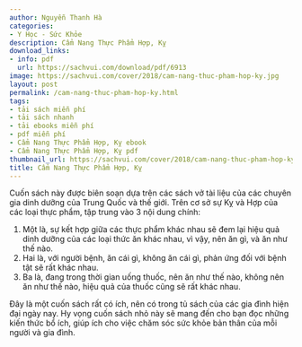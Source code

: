 ```yaml
---
author: Nguyễn Thanh Hà
categories:
- Y Học - Sức Khỏe
description: Cẩm Nang Thực Phẩm Hợp, Kỵ
download_links:
- info: pdf
  url: https://sachvui.com/download/pdf/6913
image: https://sachvui.com/cover/2018/cam-nang-thuc-pham-hop-ky.jpg
layout: post
permalink: /cam-nang-thuc-pham-hop-ky.html
tags:
- tải sách miễn phí
- tải sách nhanh
- tải ebooks miễn phí
- pdf miễn phí
- Cẩm Nang Thực Phẩm Hợp, Kỵ ebook
- Cẩm Nang Thực Phẩm Hợp, Kỵ pdf
thumbnail_url: https://sachvui.com/cover/2018/cam-nang-thuc-pham-hop-ky.jpg
title: Cẩm Nang Thực Phẩm Hợp, Kỵ
---
```


 <div class="item-desc text-justify"> <p>Cuốn sách này được biên soạn dựa trên các sách vở tài liệu của các chuyên gia dinh dưỡng của Trung Quốc và thế giới. Trên cơ sở sự Kỵ và Hợp của các loại thực phẩm, tập trung vào 3 nội dung chính:</p><ol><li>Một là, sự kết hợp giữa các thực phẩm khác nhau sẽ đem lại hiệu quả dinh dưỡng của các loại thức ăn khác nhau, vì vậy, nên ăn gì, và ăn như thế nào.</li><li>Hai là, với người bệnh, ăn cái gì, không ăn cái gì, phản ứng đối với bệnh tật sẽ rất khác nhau.</li><li>Ba là, đang trong thời gian uống thuốc, nên ăn như thế nào, không nên ăn như thế nào, hiệu quả của thuốc cũng sẽ rất khác nhau.</li></ol><p>Đây là một cuốn sách rất có ích, nên có trong tủ sách của các gia đình hiện đại ngày nay. Hy vọng cuốn sách nhỏ này sẽ mang đến cho bạn đọc những kiến thức bổ ích, giúp ích cho việc chăm sóc sức khỏe bản thân của mỗi người và gia đình.</p> </div>